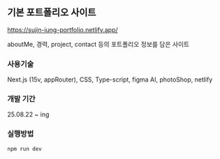 ## 기본 포트폴리오 사이트
https://sujin-jung-portfolio.netlify.app/


aboutMe, 경력, project, contact 등의 포트폴리오 정보를 담은 사이트

### 사용기술
Next.js (15v, appRouter), CSS, Type-script, figma AI, photoShop, netlify

### 개발 기간 
25.08.22 ~ ing

### 실행방법
```bash
npm run dev
```


